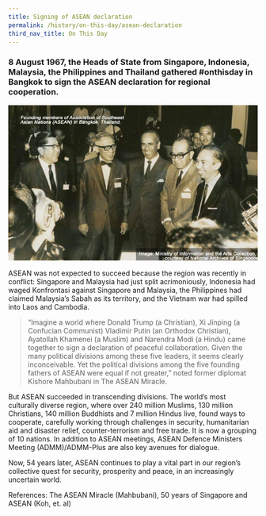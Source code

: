 ```yaml
---
title: Signing of ASEAN declaration
permalink: /history/on-this-day/asean-declaration
third_nav_title: On This Day
---
```

### 8 August 1967, the Heads of State from Singapore, Indonesia, Malaysia, the Philippines and Thailand gathered #onthisday in Bangkok to sign the ASEAN declaration for regional cooperation.

![Alt text for image on Isomer site](/images/aseandeclaration.jpeg)

ASEAN was not expected to succeed because the region was recently in conflict: Singapore and Malaysia had just split acrimoniously, Indonesia had waged Konfrontasi against Singapore and Malaysia, the Philippines had claimed Malaysia’s Sabah as its territory, and the Vietnam war had spilled into Laos and Cambodia.

> “Imagine a world where Donald Trump (a Christian), Xi Jinping (a Confucian Communist) Vladimir Putin (an Orthodox Christian), Ayatollah Khamenei (a Muslim) and Narendra Modi (a Hindu) came together to sign a declaration of peaceful collaboration. Given the many political divisions among these five leaders, it seems clearly inconceivable. Yet the political divisions among the five founding fathers of ASEAN were equal if not greater,” noted former diplomat Kishore Mahbubani in The ASEAN Miracle.

But ASEAN succeeded in transcending divisions. The world’s most culturally diverse region, where over 240 million Muslims, 130 million Christians, 140 million Buddhists and 7 million Hindus live, found ways to cooperate, carefully working through challenges in security, humanitarian aid and disaster relief, counter-terrorism and free trade. It is now a grouping of 10 nations. In addition to ASEAN meetings, ASEAN Defence Ministers Meeting (ADMM)/ADMM-Plus are also key avenues for dialogue.

Now, 54 years later, ASEAN continues to play a vital part in our region’s collective quest for security, prosperity and peace, in an increasingly uncertain world.

References: The ASEAN Miracle (Mahbubani), 50 years of Singapore and ASEAN (Koh, et. al)